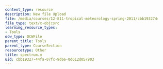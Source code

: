 ```yaml
---
content_type: resource
description: New file Upload
file: /media/courses/12-811-tropical-meteorology-spring-2011/cbb1932744fa07fc9d660d612d057903_spectrum.m
file_type: text/x-objcsrc
learning_resource_types:
- Tools
ocw_type: OCWFile
parent_title: Tools
parent_type: CourseSection
resourcetype: Other
title: spectrum.m
uid: cbb19327-44fa-07fc-9d66-0d612d057903
---
```

